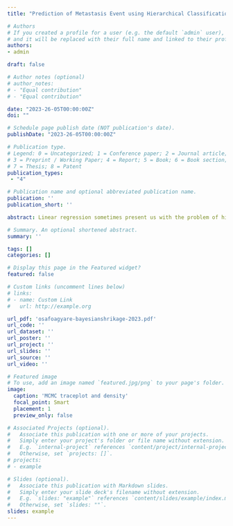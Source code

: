 ```yaml
---
title: "Prediction of Metastasis Event using Hierarchical Classification with Elastic Nets"

# Authors
# If you created a profile for a user (e.g. the default `admin` user), write the username (folder name) here 
# and it will be replaced with their full name and linked to their profile.
authors:
- admin

draft: false

# Author notes (optional)
# author_notes:
# - "Equal contribution"
# - "Equal contribution"

date: "2023-26-05T00:00:00Z"
doi: ""

# Schedule page publish date (NOT publication's date).
publishDate: "2023-26-05T00:00:00Z"

# Publication type.
# Legend: 0 = Uncategorized; 1 = Conference paper; 2 = Journal article;
# 3 = Preprint / Working Paper; 4 = Report; 5 = Book; 6 = Book section;
# 7 = Thesis; 8 = Patent
publication_types: 
 - "4"

# Publication name and optional abbreviated publication name.
publication: ''
publication_short: ''

abstract: Linear regression sometimes present us with the problem of high dimensionality –especially when the covariates, p is far greater than the sample size, n. A frequentist approach to tackling such problems include adopting shrinkage methods via penalization. However, penalization methods present yet another challenge of quantifying parameter uncertainties. Bayesian ap- proach gives us the power to quantity parameters via estimating the posterior distribution for such parameters using Markov Chain Monte Carlo (MCMC) techniques. With such high dimensional shrinkage methods, we need super fast MCMC algorithms that are efficient and computationally relative inexpensive. In this simulation study, we compare and show that the two-Block Gibbs samplers (2BG) is a more efficient state of the art MCMC algorithm relative to the three-Block Gibbs samplers (3BG) method in estimating the posterior distributions of two commonly used Bayesian shrinkage models, viz: the Bayesian Lasso (BL) and the Spike- and-Slab shrinkage priors. Our criteria for evaluation include the one-lag autocorrelation and the average effective sample size per second, Neff/T. Consequently, we apply these methods on the protein expression genetics data from the National cancer Institute.

# Summary. An optional shortened abstract.
summary: ''

tags: []
categories: []

# Display this page in the Featured widget?
featured: false

# Custom links (uncomment lines below)
# links:
# - name: Custom Link
#   url: http://example.org

url_pdf: 'osafoagyare-bayesianshrikage-2023.pdf'
url_code: ''
url_dataset: ''
url_poster: ''
url_project: ''
url_slides: ''
url_source: ''
url_video: ''

# Featured image
# To use, add an image named `featured.jpg/png` to your page's folder. 
image:
  caption: 'MCMC traceplot and density'
  focal_point: Smart
  placement: 1
  preview_only: false

# Associated Projects (optional).
#   Associate this publication with one or more of your projects.
#   Simply enter your project's folder or file name without extension.
#   E.g. `internal-project` references `content/project/internal-project/index.md`.
#   Otherwise, set `projects: []`.
# projects:
# - example

# Slides (optional).
#   Associate this publication with Markdown slides.
#   Simply enter your slide deck's filename without extension.
#   E.g. `slides: "example"` references `content/slides/example/index.md`.
#   Otherwise, set `slides: ""`.
slides: example
---
```

